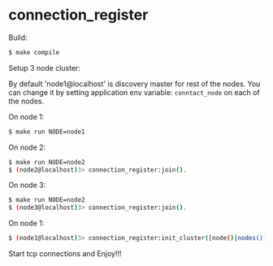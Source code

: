 connection_register
===================

Build:

~~~bash
$ make compile
~~~

Setup 3 node cluster:

By default 'node1@localhost' is discovery master for rest of the nodes. You can change it by setting application env variable: `conntact_node` on each of the nodes.

On node 1:
~~~bash
$ make run NODE=node1
~~~

On node 2:
~~~bash
$ make run NODE=node2
$ (node2@localhost)3> connection_register:join().
~~~

On node 3:
~~~bash
$ make run NODE=node2
$ (node3@localhost)3> connection_register:join().
~~~

On node 1:
~~~bash
$ (node1@localhost)3> connection_register:init_cluster([node()|nodes()]).
~~~

Start tcp connections and Enjoy!!!

